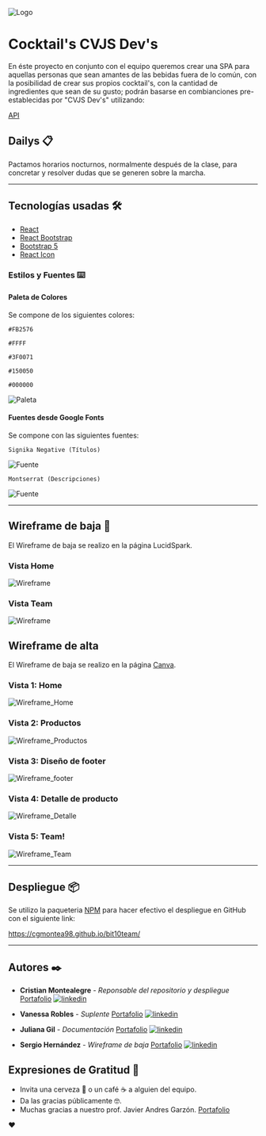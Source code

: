 ![Logo](./img/img_Readme/logoCVJS.png)

# Cocktail's CVJS Dev's

En éste proyecto en conjunto con el equipo queremos crear una SPA para aquellas personas que sean amantes de las bebidas fuera de lo común, con la posibilidad de crear sus propios cocktail's, con la cantidad de ingredientes que sean de su gusto; podrán basarse en combianciones pre-establecidas por "CVJS Dev's" utilizando:

[API](https://www.thecocktaildb.com/)

## Dailys 📋

Pactamos horarios nocturnos, normalmente después de la clase, para concretar y resolver dudas que se generen sobre la marcha.

---

## Tecnologías usadas 🛠️

- [React](https://es.reactjs.org/)
- [React Bootstrap](https://react-bootstrap.github.io/)
- [Bootstrap 5](https://getbootstrap.com/)
- [React Icon](https://react-icons.github.io/react-icons/icons?name=ai)

### Estilos y Fuentes ⌨️

#### Paleta de Colores

Se compone de los siguientes colores:

```
#FB2576
```

```
#FFFF
```

```
#3F0071
```

```
#150050
```

```
#000000
```

![Paleta](./img/img_Readme/paleta.png)

#### Fuentes desde Google Fonts

Se compone con las siguientes fuentes:

```
Signika Negative (Títulos)
```

![Fuente](./img/img_Readme/titulo.png)

```
Montserrat (Descripciones)
```

![Fuente](./img/img_Readme/descripcion.png)

---

## Wireframe de baja 🚀

El Wireframe de baja se realizo en la página LucidSpark.

### Vista Home

![Wireframe](./img/img_Readme/wireframe%20de%20baja%201.PNG)

### Vista Team

![Wireframe](./img/img_Readme/wireframe%20de%20baja%202.PNG)

## Wireframe de alta

El Wireframe de baja se realizo en la página [Canva](https://www.canva.com/design/DAFb9Kf0tBI/duYsQRNoM7b9NryeLYZHyg/view?utm_content=DAFb9Kf0tBI&utm_campaign=designshare&utm_medium=link&utm_source=publishsharelink).

### Vista 1: Home

![Wireframe_Home](./img/img_Readme/Sitio%20Web%20landing%20page%20dise%C3%B1o%20delicado%20minimalista%20para%20joyas%20hechas%20a%20mano%20dorado%20y%20beis_pages-to-jpg-0001.jpg)

### Vista 2: Productos

![Wireframe_Productos](./img/img_Readme/Sitio%20Web%20landing%20page%20dise%C3%B1o%20delicado%20minimalista%20para%20joyas%20hechas%20a%20mano%20dorado%20y%20beis_pages-to-jpg-0002.jpg)

### Vista 3: Diseño de footer

![Wireframe_footer](./img/img_Readme/Sitio%20Web%20landing%20page%20dise%C3%B1o%20delicado%20minimalista%20para%20joyas%20hechas%20a%20mano%20dorado%20y%20beis_pages-to-jpg-0003.jpg)

### Vista 4: Detalle de producto

![Wireframe_Detalle](./img/img_Readme/Sitio%20Web%20landing%20page%20dise%C3%B1o%20delicado%20minimalista%20para%20joyas%20hechas%20a%20mano%20dorado%20y%20beis_pages-to-jpg-0004.jpg)

### Vista 5: Team!

![Wireframe_Team](./img/img_Readme/Sitio%20Web%20landing%20page%20dise%C3%B1o%20delicado%20minimalista%20para%20joyas%20hechas%20a%20mano%20dorado%20y%20beis_pages-to-jpg-0005.jpg)

---

## Despliegue 📦

Se utilizo la paqueteria [NPM](https://www.npmjs.com/package/gh-pages) para hacer efectivo el despliegue en GitHub con el siguiente link:

https://cgmontea98.github.io/bit10team/

---

## Autores ✒️

- **Cristian Montealegre** - _Reponsable del repositorio y despliegue_
  [Portafolio](https://cgmontea98.github.io/bit07me/) [![linkedin](https://img.shields.io/badge/linkedin-0A66C2?style=for-the-badge&logo=linkedin&logoColor=white)](https://www.linkedin.com/in/cgmontea98/)

- **Vanessa Robles** - _Suplente_
  [Portafolio](https://vanessamrb.github.io/bit07me/) [![linkedin](https://img.shields.io/badge/linkedin-0A66C2?style=for-the-badge&logo=linkedin&logoColor=white)](https://www.linkedin.com/in/vanessa-robles-silva/)

- **Juliana Gil** - _Documentación_
  [Portafolio](https://julianagil.github.io/bit07me/) [![linkedin](https://img.shields.io/badge/linkedin-0A66C2?style=for-the-badge&logo=linkedin&logoColor=white)](https://www.linkedin.com/in/julianagilcortes/)

- **Sergio Hernández** - _Wireframe de baja_
  [Portafolio](https://sergiohernan19.github.io/bit07me/) [![linkedin](https://img.shields.io/badge/linkedin-0A66C2?style=for-the-badge&logo=linkedin&logoColor=white)](https://www.linkedin.com/in/sergiohernandezbarrios19/)

## Expresiones de Gratitud 🎁

- Invita una cerveza 🍺 o un café ☕ a alguien del equipo.
- Da las gracias públicamente 🤓.
- Muchas gracias a nuestro prof. Javier Andres Garzón. [Portafolio](https://github.com/javierandresgp)

❤️
